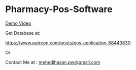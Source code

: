 # Pharmacy-Pos-Software

[Demo Video](https://www.youtube.com/watch?v=rnTodQsvkjc)

Get Database at:

https://www.patreon.com/posts/pos-application-88443830

Or

Contact Me at : mehedihasan.pw@gmail.com

